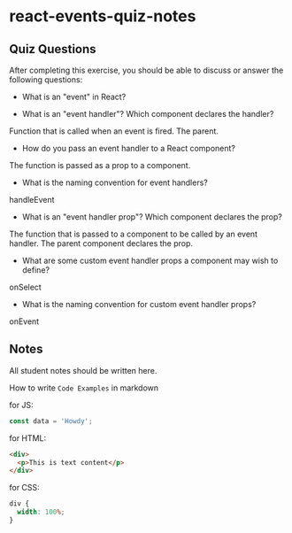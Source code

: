 # react-events-quiz-notes

## Quiz Questions

After completing this exercise, you should be able to discuss or answer the following questions:

- What is an "event" in React?

- What is an "event handler"? Which component declares the handler?

Function that is called when an event is fired.
The parent.

- How do you pass an event handler to a React component?

The function is passed as a prop to a component.

- What is the naming convention for event handlers?

handleEvent

- What is an "event handler prop"? Which component declares the prop?

The function that is passed to a component to be called by an event handler. The parent component declares the prop.

- What are some custom event handler props a component may wish to define?

onSelect

- What is the naming convention for custom event handler props?

onEvent

## Notes

All student notes should be written here.

How to write `Code Examples` in markdown

for JS:

```javascript
const data = 'Howdy';
```

for HTML:

```html
<div>
  <p>This is text content</p>
</div>
```

for CSS:

```css
div {
  width: 100%;
}
```
